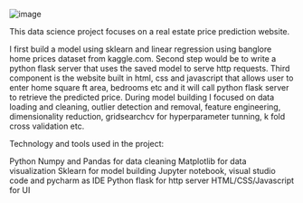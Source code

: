 ![image](https://github.com/user-attachments/assets/0a05b882-d9d3-4aee-99fd-e4f4e55cd960)

This data science project focuses on a real estate price prediction website. 

I first build a model using sklearn and linear regression using banglore home prices dataset from kaggle.com. 
Second step would be to write a python flask server that uses the saved model to serve http requests. 
Third component is the website built in html, css and javascript that allows user to enter home square ft area, bedrooms etc and it will call python flask server to retrieve the predicted price. 
During model building I focused on data loading and cleaning, outlier detection and removal, feature engineering, dimensionality reduction, gridsearchcv for hyperparameter tunning, k fold cross validation etc. 

Technology and tools used in the project:

Python
Numpy and Pandas for data cleaning
Matplotlib for data visualization
Sklearn for model building
Jupyter notebook, visual studio code and pycharm as IDE
Python flask for http server
HTML/CSS/Javascript for UI
